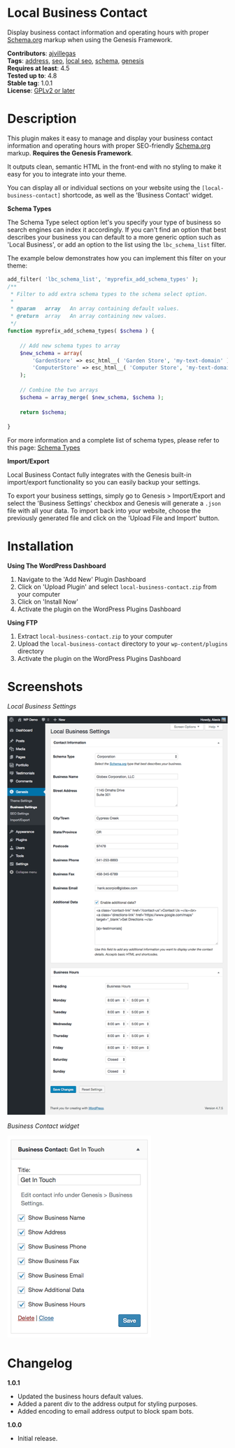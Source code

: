 # Local Business Contact

Display business contact information and operating hours with proper [Schema.org](http://schema.org/) markup when using the Genesis Framework.

**Contributors**: [ajvillegas](http://profiles.wordpress.org/ajvillegas)  
**Tags**: [address](http://wordpress.org/plugins/tags/address), [seo](http://wordpress.org/plugins/tags/seo), [local seo](http://wordpress.org/plugins/tags/local-seo), [schema](http://wordpress.org/plugins/tags/schema), [genesis](http://wordpress.org/plugins/tags/genesis)  
**Requires at least**: 4.5  
**Tested up to**: 4.8  
**Stable tag**: 1.0.1  
**License**: [GPLv2 or later](http://www.gnu.org/licenses/gpl-2.0.html)

# Description

This plugin makes it easy to manage and display your business contact information and operating hours with proper SEO-friendly [Schema.org](http://schema.org/) markup. **Requires the Genesis Framework**.

It outputs clean, semantic HTML in the front-end with no styling to make it easy for you to integrate into your theme.

You can display all or individual sections on your website using the `[local-business-contact]` shortcode, as well as the 'Business Contact' widget.

**Schema Types**

The Schema Type select option let's you specify your type of business so search engines can index it accordingly. If you can't find an option that best describes your business you can default to a more generic option such as 'Local Business', or add an option to the list using the `lbc_schema_list` filter.

The example below demonstrates how you can implement this filter on your theme:

```php
add_filter( 'lbc_schema_list', 'myprefix_add_schema_types' );
/**
 * Filter to add extra schema types to the schema select option.
 *
 * @param   array   An array containing default values.
 * @return  array   An array containing new values.
 */
function myprefix_add_schema_types( $schema ) {
	
    // Add new schema types to array
    $new_schema = array(
        'GardenStore' => esc_html__( 'Garden Store', 'my-text-domain' ),
        'ComputerStore' => esc_html__( 'Computer Store', 'my-text-domain' ),
    );
	
    // Combine the two arrays
    $schema = array_merge( $new_schema, $schema );
	
    return $schema;
	
}
```

For more information and a complete list of schema types, please refer to this page: [Schema Types](http://schema.org/docs/full.html)

**Import/Export**

Local Business Contact fully integrates with the Genesis built-in import/export functionality so you can easily backup your settings.

To export your business settings, simply go to Genesis > Import/Export and select the 'Business Settings' checkbox and Genesis will generate a `.json` file with all your data. To import back into your website, choose the previously generated file and click on the 'Upload File and Import' button.

# Installation

**Using The WordPress Dashboard**

1. Navigate to the 'Add New' Plugin Dashboard
2. Click on 'Upload Plugin' and select `local-business-contact.zip` from your computer
3. Click on 'Install Now'
4. Activate the plugin on the WordPress Plugins Dashboard

**Using FTP**

1. Extract `local-business-contact.zip` to your computer
2. Upload the `local-business-contact` directory to your `wp-content/plugins` directory
3. Activate the plugin on the WordPress Plugins Dashboard

# Screenshots

*Local Business Settings*

![Local Business Settings](wp-assets/screenshot-1.png?raw=true)

*Business Contact widget*

![Business Contact widget](wp-assets/screenshot-2.png?raw=true)

# Changelog

**1.0.1**
* Updated the business hours default values.
* Added a parent div to the address output for styling purposes.
* Added encoding to email address output to block spam bots.

**1.0.0**
* Initial release.
